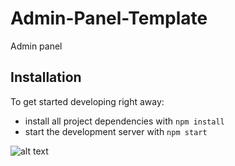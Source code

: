 # Admin-Panel-Template
Admin panel

## Installation

To get started developing right away:

- install all project dependencies with `npm install`
- start the development server with `npm start`

![alt text](https://i.ibb.co/SrbpysT/admin-panel.png)
